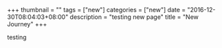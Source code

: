 +++
thumbnail = ""
tags = ["new"]
categories = ["new"]
date = "2016-12-30T08:04:03+08:00"
description = "testing new page"
title = "New Journey"
+++

testing
